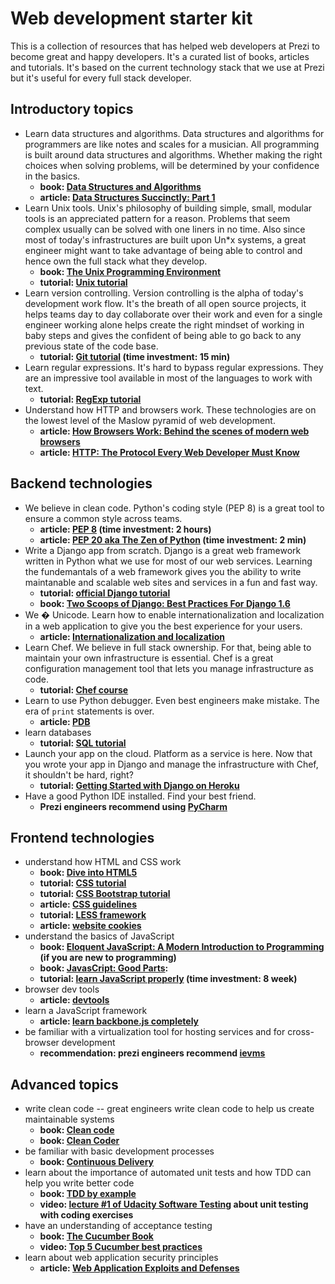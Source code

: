 Web development starter kit
===========================

This is a collection of resources that has helped web developers at
Prezi to become great and happy developers. It's a curated list of
books, articles and tutorials. It's based on the current technology
stack that we use at Prezi but it's useful for every full stack
developer.

## Introductory topics

- Learn data structures and algorithms. Data structures and algorithms
for programmers are like notes and scales for a musician. All
programming is built around data structures and algorithms. Whether
making the right choices when solving problems, will be determined by
your confidence in the basics.
    - **book: [Data Structures and Algorithms][data_struct]**
    - **article: [Data Structures Succinctly: Part 1][datastructspart1]**
- Learn Unix tools. Unix's philosophy of building simple, small,
modular tools is an appreciated pattern for a reason. Problems that
seem complex usually can be solved with one liners in no time. Also
since most of today's infrastructures are built upon Un*x systems, a
great engineer might want to take advantage of being able to control
and hence own the full stack what they develop.
    - **book: [The Unix Programming Environment][unix_book]**
    - **tutorial: [Unix tutorial][unix_tutorial]**
- Learn version controlling. Version controlling is the alpha of
  today's development work flow. It's the breath of all open source
  projects, it helps teams day to day collaborate over their work and
  even for a single engineer working alone helps create the right
  mindset of working in baby steps and gives the confident of being
  able to go back to any previous state of the code base.
    - **tutorial: [Git tutorial][git_school] (time investment: 15 min)**
- Learn regular expressions. It's hard to bypass regular
  expressions. They are an impressive tool available in most of the
  languages to work with text.
    - **tutorial: [RegExp tutorial][regex_tutorial]**
- Understand how HTTP and browsers work. These technologies are on the
  lowest level of the Maslow pyramid of web development.
    - **article: [How Browsers Work: Behind the scenes of modern web browsers][browserswork]**
    - **article: [HTTP: The Protocol Every Web Developer Must Know][http_tutorial]**

## Backend technologies

- We believe in clean code. Python's coding style (PEP 8) is a great tool to ensure a common style across teams.
    - **article: [PEP 8][pep8] (time investment: 2 hours)**
    - **article: [PEP 20 aka The Zen of Python][pep20] (time investment: 2 min)**
- Write a Django app from scratch. Django is a great web framework written in Python what we use for most of our web services. Learning the fundemantals of a web framework gives you the ability to write maintanable and scalable web sites and services in a fun and fast way.
    - **tutorial: [official Django tutorial][django_tutorial]**
    - **book: [Two Scoops of Django: Best Practices For Django 1.6][scoops_of_django]**
- We &#65533; Unicode. Learn how to enable internationalization and localization in a web application to give you the best experience for your users.
    - **article: [Internationalization and localization][i18n]**
- Learn Chef. We believe in full stack ownership. For that, being able to maintain your own infrastructure is essential. Chef is a great configuration management tool that lets you manage infrastructure as code.
    - **tutorial: [Chef course][chef_tutorial]**
- Learn to use Python debugger. Even best engineers make mistake. The era of `print` statements is over.
    - **article: [PDB][python_debugger]**
- learn databases
    - **tutorial: [SQL tutorial][sql_tutorial]**
- Launch your app on the cloud. Platform as a service is here. Now that you wrote your app in Django and manage the infrastructure with Chef, it shouldn't be hard, right?
    - **tutorial: [Getting Started with Django on Heroku][paas_tutorial]**
- Have a good Python IDE installed. Find your best friend.
    - **Prezi engineers recommend using [PyCharm][pycharm]**

## Frontend technologies
- understand how HTML and CSS work
    - **book: [Dive into HTML5][html5_book]**
    - **tutorial: [CSS tutorial][css_tutorial]**
    - **tutorial: [CSS Bootstrap tutorial][bootstrap]**
    - **article: [CSS guidelines][css_guidelines]**
    - **tutorial: [LESS framework][less]**
    - **article: [website cookies][cookies]**
- understand the basics of JavaScript
    - **book: [Eloquent JavaScript: A Modern Introduction to Programming][javascript_eloquent] (if you are new to programming)**
    - **book: [JavasCript: Good Parts][javascript_goodparts]:**
    - **tutorial: [learn JavaScript properly][javascript_properly] (time investment: 8 week)**
- browser dev tools
    - **article: [devtools][devtools]**
- learn a JavaScript framework
    - **article: [learn backbone.js completely][backbonejs]**
- be familiar with a virtualization tool for hosting services and for cross-browser development
    - **recommendation: prezi engineers recommend [ievms][]**

## Advanced topics
- write clean code -- great engineers write clean code to help us create maintainable systems
    - **book: [Clean code][clean_code]**
    - **book: [Clean Coder][clean_coder]**
- be familiar with basic development processes
    - **book: [Continuous Delivery][continuous_delivery]**
- learn about the importance of automated unit tests and how TDD can help you write better code
    - **book: [TDD by example][tddbook]**
    - **video: [lecture #1 of Udacity Software Testing][tdd_udacity] about unit testing with coding exercises**
- have an understanding of acceptance testing
    - **book: [The Cucumber Book][cucumber_book]**
    - **video: [Top 5 Cucumber best practices][top5cucumber]**
- learn about web application security principles
    - **article: [ Web Application Exploits and Defenses][webappsecurity]**

[data_struct]: http://www.amazon.com/Data-Structures-Algorithms-Alfred-Aho/dp/0201000237
[unix_book]: http://www.amazon.com/Unix-Programming-Environment-Prentice-Hall-Software/dp/013937681X/ref=sr_1_16?...
[unix_tutorial]: http://www.learnshell.org/
[git_school]: https://try.github.io/levels/1/challenges/1
[regex_tutorial]: http://regexone.com/lesson/
[browserswork]: http://www.html5rocks.com/en/tutorials/internals/howbrowserswork/
[http_tutorial]: http://code.tutsplus.com/tutorials/http-the-protocol-every-web-developer-must-know-part-1--net-31177
[pep8]: http://legacy.python.org/dev/peps/pep-0008/
[django_tutorial]: https://docs.djangoproject.com/en/1.7/intro/tutorial01/
[scoops_of_django]: http://twoscoopspress.org/products/two-scoops-of-django-1-6
[i18n]: https://docs.djangoproject.com/en/dev/topics/i18n
[chef_tutorial]: https://learn.getchef.com/
[python_debugger]: https://docs.python.org/2/library/pdb.html
[sql_tutorial]: http://www.sqlcourse.com/
[paas_tutorial]: https://devcenter.heroku.com/articles/getting-started-with-django
[pycharm]: https://www.jetbrains.com/pycharm/
[html5_book]: http://diveintohtml5.info/
[bootstrap]: http://getbootstrap.com/getting-started/
[cookies]: http://getfirebug.com/cookies
[css_guidelines]: http://cssguidelin.es/
[css_tutorial]: https://developer.mozilla.org/en-US/docs/Web/Guide/CSS/Getting_started
[less]: http://webdesign.tutsplus.com/articles/get-into-less-the-programmable-stylesheet-language--webdesign-5216
[devtools]: https://developer.chrome.com/devtools
[javascript_eloquent]: http://eloquentjavascript.net/
[javascript_goodparts]: http://shop.oreilly.com/product/9780596517748.do
[javascript_properly]: http://javascriptissexy.com/how-to-learn-javascript-properly/
[backbonejs]: http://javascriptissexy.com/learn-backbone-js-completely/
[ievms]: https://github.com/xdissent/ievms
[clean_code]: http://www.amazon.com/Clean-Code-Handbook-Software-Craftsmanship/dp/0132350882
[clean_coder]: http://www.amazon.com/The-Clean-Coder-Professional-Programmers/dp/0137081073
[continuous_delivery]: http://www.amazon.com/dp/0321601912?tag=contindelive-20
[tddbook]: http://www.amazon.com/Test-Driven-Development-By-Example/dp/0321146530
[tdd_udacity]: https://www.udacity.com/course/viewer#!/c-cs258/l-48449993/m-48739042
[cucumber_book]: http://www.amazon.com/Cucumber-Book-Behaviour-Driven-Development-Programmers/dp/1934356808
[webappsecurity]: https://google-gruyere.appspot.com/
[pep20]: http://legacy.python.org/dev/peps/pep-0020/
[top5cucumber]: http://blog.codeship.io/2013/05/21/Testing-Tuesday-6-Top-5-Cucumber-best-practices.html
[datastructspart1]: http://code.tutsplus.com/series/data-structures-succinctly-part-1--cms-551?view=grid
